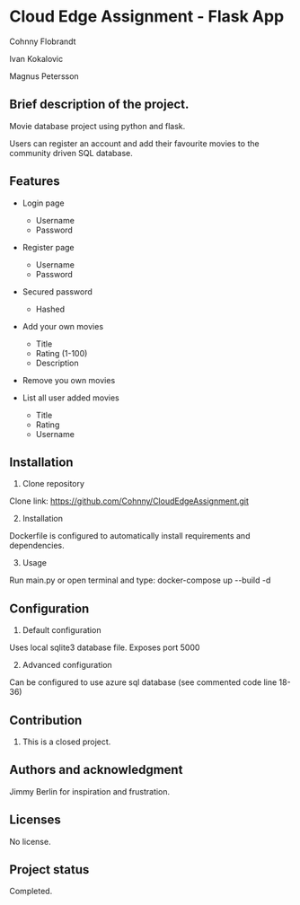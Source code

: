 # Cloud Edge Assignment - Flask App

Cohnny Flobrandt

Ivan Kokalovic

Magnus Petersson

## Brief description of the project.

Movie database project using python and flask.

Users can register an account and add their favourite movies to the community driven SQL database.

## Features
* Login page
  * Username
  * Password

* Register page
  * Username
  * Password

* Secured password
  * Hashed

* Add your own movies
  * Title
  * Rating (1-100)
  * Description

* Remove you own movies

* List all user added movies
  * Title
  * Rating
  * Username

## Installation 

1. Clone repository

Clone link: https://github.com/Cohnny/CloudEdgeAssignment.git

2. Installation

Dockerfile is configured to automatically install requirements and dependencies.

3. Usage

Run main.py or open terminal and type: docker-compose up --build -d

## Configuration 

1. Default configuration 

Uses local sqlite3 database file.
Exposes port 5000

2. Advanced configuration

Can be configured to use azure sql database (see commented code line 18-36)

## Contribution 

1. This is a closed project. 

## Authors and acknowledgment 

Jimmy Berlin for inspiration and frustration.  

## Licenses

No license.

## Project status

Completed. 